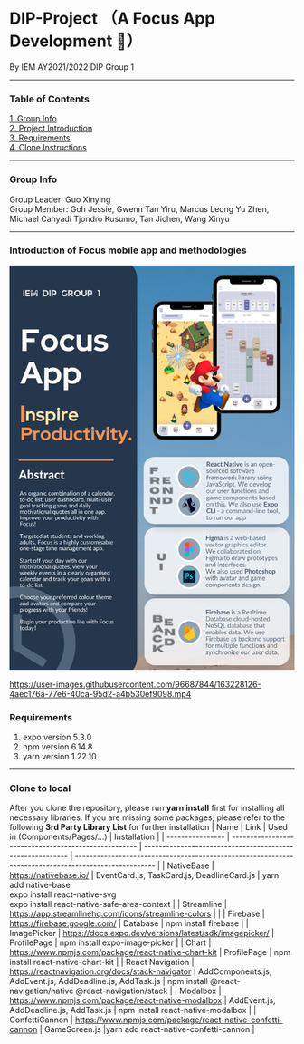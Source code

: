 # DIP-Project （A Focus App Development 📅）

By IEM AY2021/2022 DIP Group 1
***

### Table of Contents
[1. Group Info](#Group-Info)  
[2. Project Introduction](#Introduction-of-Focus-mobile-app-and-methodologies)  
[3. Requirements](#Requirements)  
[4. Clone Instructions](#Clone-to-local)  


***

### Group Info
 Group Leader: Guo Xinying  
 Group Member: Goh Jessie, Gwenn Tan Yiru, Marcus Leong Yu Zhen, Michael Cahyadi Tjondro Kusumo, Tan Jichen, Wang Xinyu   
               
***
### Introduction of Focus mobile app and methodologies
![image](https://github.com/DIP-Group1/DIP-Project/blob/master/Reports/group1_poster.png)


https://user-images.githubusercontent.com/96687844/163228126-4aec176a-77e6-40ca-95d2-a4b530ef9098.mp4





### Requirements
1. expo version 5.3.0  
2. npm version 6.14.8  
3. yarn version 1.22.10  
***

### Clone to local
After you clone the repository, please run **yarn install** first for installing all necessary libraries. If you are missing some packages, please refer to the following **3rd Party Library List** for further installation
| Name             | Link                                                 | Used in (Components/Pages/...)                            | Installation                                                                                         |
| ---------------- | ---------------------------------------------------- | --------------------------------------------------------- | ---------------------------------------------------------------------------------------------------- |
| NativeBase       | https://nativebase.io/                               | EventCard.js, TaskCard.js, DeadlineCard.js                | yarn add native-base<br>expo install react-native-svg<br>expo install react-native-safe-area-context |
| Streamline       | https://app.streamlinehq.com/icons/streamline-colors |                                                           |
| Firebase         | https://firebase.google.com/                         | Database                                                  | npm install firebase                                                                                 |
| ImagePicker      | https://docs.expo.dev/versions/latest/sdk/imagepicker/ | ProfilePage                     | npm install expo-image-picker                                                                        |
| Chart            | https://www.npmjs.com/package/react-native-chart-kit                 | ProfilePage       | npm install react-native-chart-kit                                                                   |
| React Navigation | https://reactnavigation.org/docs/stack-navigator     | AddComponents.js, AddEvent.js, AddDeadline.js, AddTask.js | npm install @react-navigation/native @react-navigation/stack                                         |
| Modalbox         | https://www.npmjs.com/package/react-native-modalbox  | AddEvent.js, AddDeadline.js, AddTask.js                   | npm install react-native-modalbox                                                                    |
| ConfettiCannon         | https://www.npmjs.com/package/react-native-confetti-cannon  | GameScreen.js |yarn add react-native-confetti-cannon |

